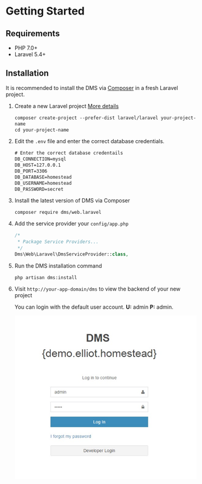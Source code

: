 Getting Started
===============

Requirements
-------
 - PHP 7.0+
 - Laravel 5.4+

Installation
------------

It is recommended to install the DMS via [Composer](https://getcomposer.org/) in a fresh Laravel project.

 1. Create a new Laravel project [More details](https://laravel.com/docs/5.4/installation)
    
    ```
    composer create-project --prefer-dist laravel/laravel your-project-name
    cd your-project-name
    ```
    
 2. Edit the `.env` file and enter the correct database credentials.
 
    ```
    # Enter the correct database credentails
    DB_CONNECTION=mysql
    DB_HOST=127.0.0.1
    DB_PORT=3306
    DB_DATABASE=homestead
    DB_USERNAME=homestead
    DB_PASSWORD=secret
    ```
    
 2. Install the latest version of DMS via Composer
 
    ```
    composer require dms/web.laravel
    ```
    
 3. Add the service provider your `config/app.php`
    
    ```php
    /*
     * Package Service Providers...
     */
    Dms\Web\Laravel\DmsServiceProvider::class,
    ```
  
 4. Run the DMS installation command
     
    ```
    php artisan dms:install
    ```

 5. Visit `http://your-app-domain/dms` to view the backend of your new project
    
    You can login with the default user account. **U:** admin **P:** admin.
    
    ![Login](/resources/images/cms/login-1.jpg)